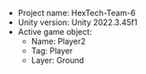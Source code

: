 <!-- UNITY CODE ASSIST INSTRUCTIONS START -->
- Project name: HexTech-Team-6
- Unity version: Unity 2022.3.45f1
- Active game object:
  - Name: Player2
  - Tag: Player
  - Layer: Ground
<!-- UNITY CODE ASSIST INSTRUCTIONS END -->